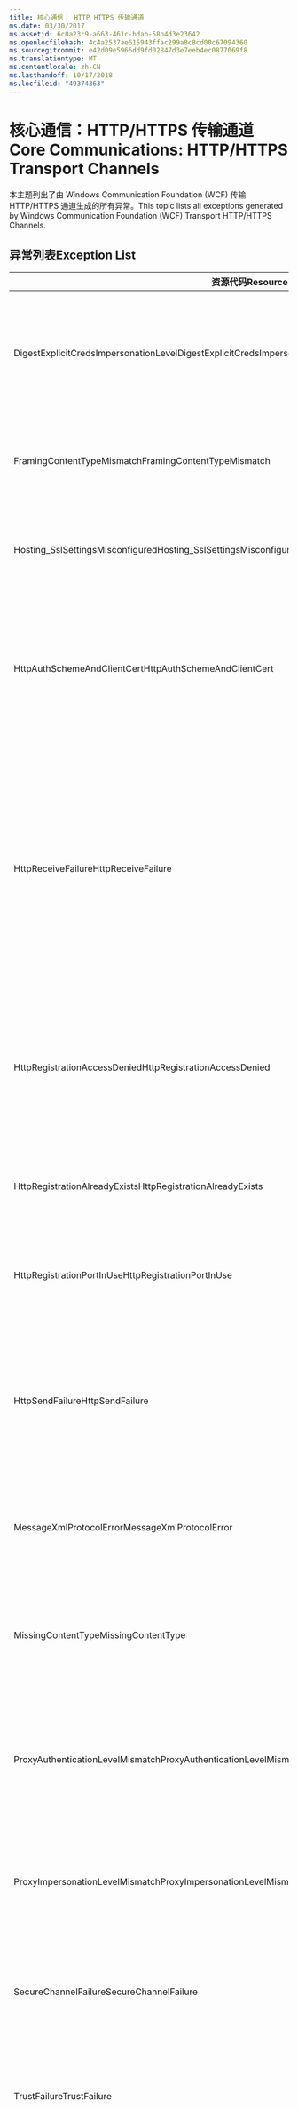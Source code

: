 ```yaml
---
title: 核心通信： HTTP HTTPS 传输通道
ms.date: 03/30/2017
ms.assetid: 6c0a23c9-a663-461c-bdab-58b4d3e23642
ms.openlocfilehash: 4c4a2537ae615943ffac299a8c8cd00c67094360
ms.sourcegitcommit: e42d09e5966dd9fd02847d3e7eeb4ec0877069f8
ms.translationtype: MT
ms.contentlocale: zh-CN
ms.lasthandoff: 10/17/2018
ms.locfileid: "49374363"
---
```

# <a name="core-communications-httphttps-transport-channels"></a><span data-ttu-id="384ac-102">核心通信：HTTP/HTTPS 传输通道</span><span class="sxs-lookup"><span data-stu-id="384ac-102">Core Communications: HTTP/HTTPS Transport Channels</span></span>
<span data-ttu-id="384ac-103">本主题列出了由 Windows Communication Foundation (WCF) 传输 HTTP/HTTPS 通道生成的所有异常。</span><span class="sxs-lookup"><span data-stu-id="384ac-103">This topic lists all exceptions generated by Windows Communication Foundation (WCF) Transport HTTP/HTTPS Channels.</span></span>  
  
## <a name="exception-list"></a><span data-ttu-id="384ac-104">异常列表</span><span class="sxs-lookup"><span data-stu-id="384ac-104">Exception List</span></span>  
  
|<span data-ttu-id="384ac-105">资源代码</span><span class="sxs-lookup"><span data-stu-id="384ac-105">Resource Code</span></span>|<span data-ttu-id="384ac-106">资源字符串</span><span class="sxs-lookup"><span data-stu-id="384ac-106">Resource String</span></span>|  
|-------------------|---------------------|  
|<span data-ttu-id="384ac-107">DigestExplicitCredsImpersonationLevel</span><span class="sxs-lookup"><span data-stu-id="384ac-107">DigestExplicitCredsImpersonationLevel</span></span>|<span data-ttu-id="384ac-108">指定的模拟级别已指定。</span><span class="sxs-lookup"><span data-stu-id="384ac-108">The specified impersonation level was specified.</span></span> <span data-ttu-id="384ac-109">当与显式凭据一起使用时，HTTP Digest 身份验证只支持“模拟”级别。</span><span class="sxs-lookup"><span data-stu-id="384ac-109">HTTP Digest authentication only supports the 'Impersonation' level when used with an explicit credential.</span></span>|  
|<span data-ttu-id="384ac-110">FramingContentTypeMismatch</span><span class="sxs-lookup"><span data-stu-id="384ac-110">FramingContentTypeMismatch</span></span>|<span data-ttu-id="384ac-111">指定的服务不支持指定的内容类型。</span><span class="sxs-lookup"><span data-stu-id="384ac-111">The specified content type was not supported by the specified service.</span></span> <span data-ttu-id="384ac-112">客户端和服务绑定可能不匹配。</span><span class="sxs-lookup"><span data-stu-id="384ac-112">The client and service bindings may be mismatched.</span></span>|  
|<span data-ttu-id="384ac-113">Hosting_SslSettingsMisconfigured</span><span class="sxs-lookup"><span data-stu-id="384ac-113">Hosting_SslSettingsMisconfigured</span></span>|<span data-ttu-id="384ac-114">指定服务的安全套接字层设置与 Internet 信息服务中的相应设置不匹配。</span><span class="sxs-lookup"><span data-stu-id="384ac-114">The Secure Sockets Layer settings for the specified service do not match those of the Internet Information Services.</span></span>|  
|<span data-ttu-id="384ac-115">HttpAuthSchemeAndClientCert</span><span class="sxs-lookup"><span data-stu-id="384ac-115">HttpAuthSchemeAndClientCert</span></span>|<span data-ttu-id="384ac-116">已将 HTTPS 侦听器工厂配置为需要客户端证书和指定的身份验证方案。</span><span class="sxs-lookup"><span data-stu-id="384ac-116">The HTTPS listener factory was configured to require a client certificate and the specified authentication scheme.</span></span> <span data-ttu-id="384ac-117">但是，一次只能需要一种形式的客户端身份验证。</span><span class="sxs-lookup"><span data-stu-id="384ac-117">However, only one form of client authentication can be required at one time.</span></span>|  
|<span data-ttu-id="384ac-118">HttpReceiveFailure</span><span class="sxs-lookup"><span data-stu-id="384ac-118">HttpReceiveFailure</span></span>|<span data-ttu-id="384ac-119">接收对指定服务终结点的 HTTP 响应时发生错误。</span><span class="sxs-lookup"><span data-stu-id="384ac-119">An error occurred while receiving the HTTP response to the specified.</span></span> <span data-ttu-id="384ac-120">服务终结点绑定可能未使用 HTTP 协议。</span><span class="sxs-lookup"><span data-stu-id="384ac-120">The service endpoint binding may not be using the HTTP protocol.</span></span> <span data-ttu-id="384ac-121">另一种可能性是因为关闭了服务，所以服务器终止了 HTTP 请求上下文。</span><span class="sxs-lookup"><span data-stu-id="384ac-121">Another possibility is that an HTTP request context was terminated by the server because of a service shutting down.</span></span> <span data-ttu-id="384ac-122">有关详细信息，请参见服务器日志。</span><span class="sxs-lookup"><span data-stu-id="384ac-122">See the server logs for more details.</span></span>|  
|<span data-ttu-id="384ac-123">HttpRegistrationAccessDenied</span><span class="sxs-lookup"><span data-stu-id="384ac-123">HttpRegistrationAccessDenied</span></span>|<span data-ttu-id="384ac-124">HTTP 无法注册指定的 URL。</span><span class="sxs-lookup"><span data-stu-id="384ac-124">HTTP cannot register the specified URL.</span></span> <span data-ttu-id="384ac-125">进程不具有此命名空间的访问权限 (请参阅[Namespace 保留、 注册和路由](/windows/desktop/http/namespace-reservations-registrations-and-routing)有关详细信息)。</span><span class="sxs-lookup"><span data-stu-id="384ac-125">Your process does not have access rights to this namespace (see [Namespace Reservations, Registrations, and Routing](/windows/desktop/http/namespace-reservations-registrations-and-routing) for details).</span></span>|  
|<span data-ttu-id="384ac-126">HttpRegistrationAlreadyExists</span><span class="sxs-lookup"><span data-stu-id="384ac-126">HttpRegistrationAlreadyExists</span></span>|<span data-ttu-id="384ac-127">HTTP 无法注册指定的 URL。</span><span class="sxs-lookup"><span data-stu-id="384ac-127">HTTP cannot register the specified URL.</span></span> <span data-ttu-id="384ac-128">另一应用程序已经向 HTTP.SYS 注册了此 URL。</span><span class="sxs-lookup"><span data-stu-id="384ac-128">Another application already registered this URL with HTTP.SYS.</span></span>|  
|<span data-ttu-id="384ac-129">HttpRegistrationPortInUse</span><span class="sxs-lookup"><span data-stu-id="384ac-129">HttpRegistrationPortInUse</span></span>|<span data-ttu-id="384ac-130">HTTP 无法注册指定的 URL，因为另一应用程序正在使用指定 TCP 端口。</span><span class="sxs-lookup"><span data-stu-id="384ac-130">HTTP cannot register the specified URL because the specified TCP port is being used by another application.</span></span>|  
|<span data-ttu-id="384ac-131">HttpSendFailure</span><span class="sxs-lookup"><span data-stu-id="384ac-131">HttpSendFailure</span></span>|<span data-ttu-id="384ac-132">向指定的服务终结点发出 HTTP 请求时发生错误。</span><span class="sxs-lookup"><span data-stu-id="384ac-132">An error occurred while making the HTTP request to the specified.</span></span> <span data-ttu-id="384ac-133">请确保原因不是安全绑定不匹配。</span><span class="sxs-lookup"><span data-stu-id="384ac-133">Ensure that the cause is not a security binding mismatch.</span></span> <span data-ttu-id="384ac-134">还要确保该服务的配置不是针对安全套接字层进行的。</span><span class="sxs-lookup"><span data-stu-id="384ac-134">Also ensure that the service is not configured for Secure Sockets Layer.</span></span>|  
|<span data-ttu-id="384ac-135">MessageXmlProtocolError</span><span class="sxs-lookup"><span data-stu-id="384ac-135">MessageXmlProtocolError</span></span>|<span data-ttu-id="384ac-136">从网络接收到的 XML 存在问题。</span><span class="sxs-lookup"><span data-stu-id="384ac-136">A problem occurred with the XML that was received from the network.</span></span> <span data-ttu-id="384ac-137">有关详细信息，请参见内部异常。</span><span class="sxs-lookup"><span data-stu-id="384ac-137">See the inner exception for more details.</span></span>|  
|<span data-ttu-id="384ac-138">MissingContentType</span><span class="sxs-lookup"><span data-stu-id="384ac-138">MissingContentType</span></span>|<span data-ttu-id="384ac-139">接收方返回一个错误，该错误指示对指定服务终结点发出的请求缺少内容类型。</span><span class="sxs-lookup"><span data-stu-id="384ac-139">The receiver returned an error that indicates that the content type was missing on the request to the specified.</span></span> <span data-ttu-id="384ac-140">有关更多信息，请参见内部异常。</span><span class="sxs-lookup"><span data-stu-id="384ac-140">See the inner exception for more information.</span></span>|  
|<span data-ttu-id="384ac-141">ProxyAuthenticationLevelMismatch</span><span class="sxs-lookup"><span data-stu-id="384ac-141">ProxyAuthenticationLevelMismatch</span></span>|<span data-ttu-id="384ac-142">HTTP 代理身份验证凭据所指定的相互身份验证要求比对目标服务器身份验证的要求更严格。</span><span class="sxs-lookup"><span data-stu-id="384ac-142">The HTTP proxy authentication credential specified a mutual authentication requirement that is stricter than the requirement for the target server authentication.</span></span>|  
|<span data-ttu-id="384ac-143">ProxyImpersonationLevelMismatch</span><span class="sxs-lookup"><span data-stu-id="384ac-143">ProxyImpersonationLevelMismatch</span></span>|<span data-ttu-id="384ac-144">HTTP 代理身份验证凭据所指定的模拟级别限制比对目标服务器身份验证的限制更严格。</span><span class="sxs-lookup"><span data-stu-id="384ac-144">The HTTP proxy authentication credential specified an impersonation level restriction that is stricter than the restriction for the target server authentication.</span></span>|  
|<span data-ttu-id="384ac-145">SecureChannelFailure</span><span class="sxs-lookup"><span data-stu-id="384ac-145">SecureChannelFailure</span></span>|<span data-ttu-id="384ac-146">无法使用指定的颁发机构为安全套接字层/传输层安全建立安全通道。</span><span class="sxs-lookup"><span data-stu-id="384ac-146">A secure channel cannot be established for Secure Socket Layer/Transport Layer Security with the specified authority.</span></span>|  
|<span data-ttu-id="384ac-147">TrustFailure</span><span class="sxs-lookup"><span data-stu-id="384ac-147">TrustFailure</span></span>|<span data-ttu-id="384ac-148">无法使用指定的颁发机构为安全套接字层/传输层安全的安全通道建立信任关系。</span><span class="sxs-lookup"><span data-stu-id="384ac-148">A trust relationship cannot be established for the Secure Socket Layer/ Transport Layer Security secure channel with the specified authority.</span></span>|  
|<span data-ttu-id="384ac-149">UseDefaultWebProxyCantBeUsedWithExplicitProxyAddress</span><span class="sxs-lookup"><span data-stu-id="384ac-149">UseDefaultWebProxyCantBeUsedWithExplicitProxyAddress</span></span>|<span data-ttu-id="384ac-150">在 HttpTransportBinding 元素中，不能同时指定显式代理地址和 UseDefaultWebProxy=true。</span><span class="sxs-lookup"><span data-stu-id="384ac-150">You cannot specify an explicit proxy address as well as UseDefaultWebProxy=true in your HttpTransportBinding element.</span></span>|
